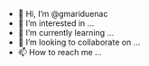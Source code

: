 - 👋 Hi, I’m @gmariduenac
- 👀 I’m interested in ...
- 🌱 I’m currently learning ...
- 💞️ I’m looking to collaborate on ...
- 📫 How to reach me ...

<!---
gmariduenac/gmariduenac is a ✨ special ✨ repository because its `README.md` (this file) appears on your GitHub profile.
You can click the Preview link to take a look at your changes.
--->
